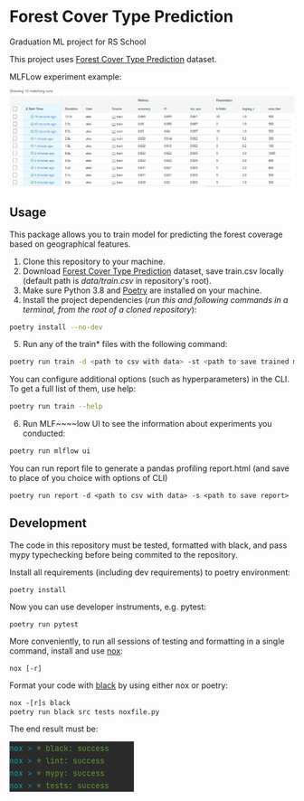 # Forest Cover Type Prediction
Graduation ML project for RS School

This project uses [Forest Cover Type Prediction](https://www.kaggle.com/competitions/forest-cover-type-prediction/data) dataset.

MLFLow experiment example:

![Alt text](etc/mlflow.png?raw=true)

## Usage
This package allows you to train model for predicting the forest coverage based on geographical features.
1. Clone this repository to your machine.
2. Download [Forest Cover Type Prediction](https://www.kaggle.com/competitions/forest-cover-type-prediction/data) dataset, save train.csv locally (default path is *data/train.csv* in repository's root).
3. Make sure Python 3.8 and [Poetry](https://python-poetry.org/docs/) are installed on your machine.
4. Install the project dependencies (*run this and following commands in a terminal, from the root of a cloned repository*):
```sh
poetry install --no-dev
```
5. Run any of the train* files with the following command:
```sh
poetry run train -d <path to csv with data> -st <path to save trained model>
```
You can configure additional options (such as hyperparameters) in the CLI. To get a full list of them, use help:
```sh
poetry run train --help
```
6. Run MLF~~~~low UI to see the information about experiments you conducted:
```sh
poetry run mlflow ui
```
You can run report file to generate a pandas profiling report.html (and save to place of you choice with options of CLI)
```
poetry run report -d <path to csv with data> -s <path to save report>
```

## Development

The code in this repository must be tested, formatted with black, and pass mypy typechecking before being commited to the repository.

Install all requirements (including dev requirements) to poetry environment:
```
poetry install
```
Now you can use developer instruments, e.g. pytest:
```
poetry run pytest
```
More conveniently, to run all sessions of testing and formatting in a single command, install and use [nox](https://nox.thea.codes/en/stable/): 
```
nox [-r]
```
Format your code with [black](https://github.com/psf/black) by using either nox or poetry:
```
nox -[r]s black
poetry run black src tests noxfile.py
```
The end result must be:

![Alt text](etc/result.png?raw=true)
